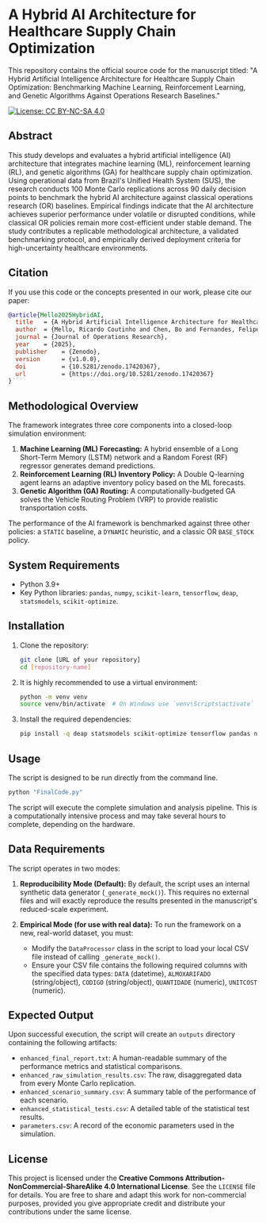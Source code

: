 # A Hybrid AI Architecture for Healthcare Supply Chain Optimization

This repository contains the official source code for the manuscript titled: "A Hybrid Artificial Intelligence Architecture for Healthcare Supply Chain Optimization: Benchmarking Machine Learning, Reinforcement Learning, and Genetic Algorithms Against Operations Research Baselines."

[![License: CC BY-NC-SA 4.0](https://img.shields.io/badge/License-CC%20BY--NC--SA%204.0-lightgrey.svg)](https://creativecommons.org/licenses/by-nc-sa/4.0/)

## Abstract

This study develops and evaluates a hybrid artificial intelligence (AI) architecture that integrates machine learning (ML), reinforcement learning (RL), and genetic algorithms (GA) for healthcare supply chain optimization. Using operational data from Brazil's Unified Health System (SUS), the research conducts 100 Monte Carlo replications across 90 daily decision points to benchmark the hybrid AI architecture against classical operations research (OR) baselines. Empirical findings indicate that the AI architecture achieves superior performance under volatile or disrupted conditions, while classical OR policies remain more cost-efficient under stable demand. The study contributes a replicable methodological architecture, a validated benchmarking protocol, and empirically derived deployment criteria for high-uncertainty healthcare environments.

## Citation

If you use this code or the concepts presented in our work, please cite our paper:

```bibtex
@article{Mello2025HybridAI,
  title   = {A Hybrid Artificial Intelligence Architecture for Healthcare Supply Chain Optimization: Benchmarking Machine Learning, Reinforcement Learning, and Genetic Algorithms Against Operations Research Baselines},
  author  = {Mello, Ricardo Coutinho and Chen, Bo and Fernandes, Felipe Schuler and Claro, Daniela Barreiro and Ladeira, Rodrigo and Fernandes, Antônio Sérgio Araújo},
  journal = {Journal of Operations Research},
  year    = {2025},
  publisher    = {Zenodo},
  version      = {v1.0.0},
  doi          = {10.5281/zenodo.17420367},
  url          = {https://doi.org/10.5281/zenodo.17420367}
}```
```

## Methodological Overview

The framework integrates three core components into a closed-loop simulation environment:
1.  **Machine Learning (ML) Forecasting:** A hybrid ensemble of a Long Short-Term Memory (LSTM) network and a Random Forest (RF) regressor generates demand predictions.
2.  **Reinforcement Learning (RL) Inventory Policy:** A Double Q-learning agent learns an adaptive inventory policy based on the ML forecasts.
3.  **Genetic Algorithm (GA) Routing:** A computationally-budgeted GA solves the Vehicle Routing Problem (VRP) to provide realistic transportation costs.

The performance of the AI framework is benchmarked against three other policies: a `STATIC` baseline, a `DYNAMIC` heuristic, and a classic OR `BASE_STOCK` policy.

## System Requirements

*   Python 3.9+
*   Key Python libraries: `pandas`, `numpy`, `scikit-learn`, `tensorflow`, `deap`, `statsmodels`, `scikit-optimize`.

## Installation

1.  Clone the repository:
    ```bash
    git clone [URL of your repository]
    cd [repository-name]
    ```
2.  It is highly recommended to use a virtual environment:
    ```bash
    python -m venv venv
    source venv/bin/activate  # On Windows use `venv\Scripts\activate`
    ```
3.  Install the required dependencies:
    ```bash
    pip install -q deap statsmodels scikit-optimize tensorflow pandas numpy
    ```

## Usage

The script is designed to be run directly from the command line.

```bash
python "FinalCode.py"
```

The script will execute the complete simulation and analysis pipeline. This is a computationally intensive process and may take several hours to complete, depending on the hardware.

## Data Requirements

The script operates in two modes:

1.  **Reproducibility Mode (Default):** By default, the script uses an internal synthetic data generator (`_generate_mock()`). This requires no external files and will exactly reproduce the results presented in the manuscript's reduced-scale experiment.

2.  **Empirical Mode (for use with real data):** To run the framework on a new, real-world dataset, you must:
    *   Modify the `DataProcessor` class in the script to load your local CSV file instead of calling `_generate_mock()`.
    *   Ensure your CSV file contains the following required columns with the specified data types: `DATA` (datetime), `ALMOXARIFADO` (string/object), `CODIGO` (string/object), `QUANTIDADE` (numeric), `UNITCOST` (numeric).

## Expected Output

Upon successful execution, the script will create an `outputs` directory containing the following artifacts:
*   `enhanced_final_report.txt`: A human-readable summary of the performance metrics and statistical comparisons.
*   `enhanced_raw_simulation_results.csv`: The raw, disaggregated data from every Monte Carlo replication.
*   `enhanced_scenario_summary.csv`: A summary table of the performance of each scenario.
*   `enhanced_statistical_tests.csv`: A detailed table of the statistical test results.
*   `parameters.csv`: A record of the economic parameters used in the simulation.

## License

This project is licensed under the **Creative Commons Attribution-NonCommercial-ShareAlike 4.0 International License**. See the `LICENSE` file for details. You are free to share and adapt this work for non-commercial purposes, provided you give appropriate credit and distribute your contributions under the same license.
